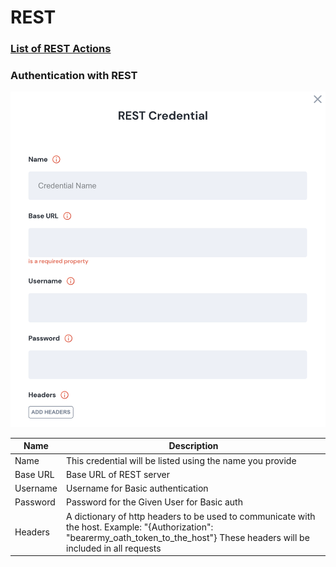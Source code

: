 # REST

### [List of REST Actions](action\_rest.md)

### Authentication with REST

![Information needed to onboard REST connector](<../../../.gitbook/assets/Screen Shot 2022-06-14 at 6.26.14 PM.png>)

| Name     | Description                                                                                                                                                                             |
| -------- | --------------------------------------------------------------------------------------------------------------------------------------------------------------------------------------- |
| Name     | This credential will be listed using the name you provide                                                                                                                               |
| Base URL | Base URL of REST server                                                                                                                                                                 |
| Username | Username for Basic authentication                                                                                                                                                       |
| Password | Password for the Given User for Basic auth                                                                                                                                              |
| Headers  | A dictionary of http headers to be used to communicate with the host. Example: "{Authorization": "bearermy\_oath\_token\_to\_the\_host"} These headers will be included in all requests |

